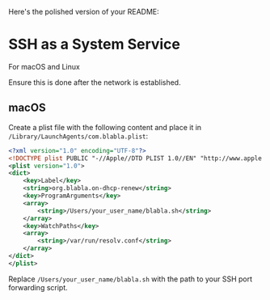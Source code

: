 Here's the polished version of your README:

# SSH as a System Service
For macOS and Linux

Ensure this is done after the network is established.

## macOS
Create a plist file with the following content and place it in `/Library/LaunchAgents/com.blabla.plist`:

```xml
<?xml version="1.0" encoding="UTF-8"?>
<!DOCTYPE plist PUBLIC "-//Apple//DTD PLIST 1.0//EN" "http://www.apple.com/DTDs/PropertyList-1.0.dtd">
<plist version="1.0">
<dict>
    <key>Label</key>
    <string>org.blabla.on-dhcp-renew</string>
    <key>ProgramArguments</key>
    <array>
        <string>/Users/your_user_name/blabla.sh</string>
    </array>
    <key>WatchPaths</key>
    <array>
        <string>/var/run/resolv.conf</string>
    </array>
</dict>
</plist>
```

Replace `/Users/your_user_name/blabla.sh` with the path to your SSH port forwarding script.
